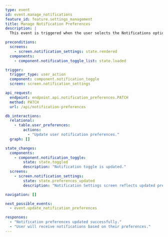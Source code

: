 ```yaml
---
type: event
id: event.manage_notifications
feature_id: feature.settings_management
title: Manage Notification Preferences
description: |
  This event is triggered when the user selects the Notifications option from the side drawer and interacts with the Notification Settings screen to configure which notifications they want to receive.

preconditions:
  screens:
    - screen.notification_settings: state.rendered
  components:
    - component.notification_toggle_list: state.loaded

trigger:
  trigger_type: user_action
  component: component.notification_toggle
  screen: screen.notification_settings

api_request:
  endpoint: endpoint.api.notification_preferences.PATCH
  method: PATCH
  url: /api/notification-preferences

db_interactions:
  relational:
    - table.user_preferences:
        actions:
          - "Update user notification preferences."
  graph: []

state_changes:
  components:
    - component.notification_toggle:
        state: state.toggled
        description: "Notification toggle is updated."
  screens:
    - screen.notification_settings:
        state: state.preferences_updated
        description: "Notification Settings screen reflects updated preferences."

navigation: []

next_possible_events:
  - event.update_notification_preferences

responses:
  - "Notification preferences updated successfully."
  - "User will receive notifications based on their preferences."
---
```

